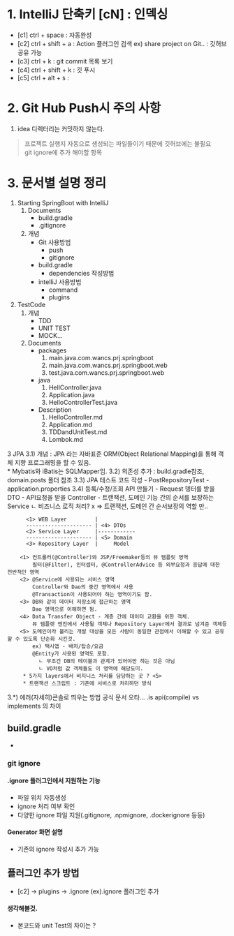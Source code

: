 # 1. IntelliJ 단축키 [cN] : 인덱싱
- [c1] ctrl + space : 자동완성
- [c2] ctrl + shift + a : Action 플러그인 검색
  ex) share project on Git.. : 깃허브 공유 가능
- [c3] ctrl + k : git commit 목록 보기 
- [c4] ctrl + shift + k : 깃 푸시 
- [c5] ctrl + alt + s : 

# **2. Git Hub Push시 주의 사항**
 1. idea 디렉터리는 커밋하지 않는다. 
   > 프로젝트 실행지 자동으로 생성되는 파일들이기 때문에 깃허브에는 불필요<br>
   > git ignore에 추가 해야할 항목 

 
 
# **3. 문서별 설명 정리** 
1. Starting SpringBoot with IntelliJ
    1) Documents 
        - build.gradle
        - .gitignore
    2) 개념 
        - Git 사용방법
            - push
            - gitignore
        - build.gradle
            - dependencies 작성방법
        - intelliJ 사용방법
            - command
            - plugins
2. TestCode
    1) 개념
         - TDD
         - UNIT TEST
         - MOCK...
    9) Documents
        - packages
            1. main.java.com.wancs.prj.springboot
            2. main.java.com.wancs.prj.springboot.web
            3. test.java.com.wancs.prj.springboot.web
        - java
            1. HellController.java
            2. Application.java
            3. HelloControllerTest.java
         - Description
            1. HelloController.md
            2. Application.md
            3. TDDandUnitTest.md
            4. Lombok.md 
         
     
3 JPA 
   3.1) 개념  : JPA 라는 자바표준 ORM(Object Relational Mapping)을 통해 객체 지향 프로그래밍을 할 수 있음.  
            * Mybatis와 iBatis는 SQLMapper임.
   3.2) 의존성 추가 : build.gradle참조, domain.posts 폴더 참조
   3.3) JPA 테스트 코드 작성 
        - PostRepositoryTest
        - application.properties
   3.4) 등록/수정/조회 API 만들기
        - Request 뎅터를 받을 DTO
        - API요청을 받을 Controller
        - 트랜잭션, 도메인 기능 간의 순서를 보장하는 Service
          ㄴ 비즈니스 로직 처리? x => 트랜잭션, 도메인 간 순서보장의 역할 만.. 
          
          <1> WEB Layer         |
          --------------------- | <4> DTOs
          <2> Service Layer     |------------
          --------------------- | <5> Domain
          <3> Repository Layer  |     Model
          
        <1> 컨트롤러(@Controller)와 JSP/Freemaker등의 뷰 템플릿 영역
            필터(@Filter), 인터셉터, @ControllerAdvice 등 외부요청과 응답에 대한 전반적인 영역
        <2> @Service에 사용되는 서비스 영역
            Controller와 Dao의 중간 영역에서 사용
            @Transaction이 사용되어야 하는 영역이기도 함.
        <3> DB와 같이 데이터 저장소에 접근하는 영역
            Dao 영역으로 이해하면 됨. 
        <4> Data Transfer Object - 계층 간에 데이터 교환을 위한 객체.
            뷰 템플렛 엔진에서 사용될 객체나 Repository Layer에서 결과로 넘겨준 객체등
        <5> 도메인이라 불리는 개발 대상을 모든 사람이 동일한 관점에서 이해할 수 있고 공유할 수 있도록 단순화 시킨것. 
            ex) 택시앱 - 배차/탑승/요금 
            @Entity가 사용된 영역도 포함.
              ㄴ 무조건 DB의 테이블과 관계가 있어야만 하는 것은 아님
              ㄴ VO처럼 값 객체들도 이 영역에 해당도미.
         * 5가지 layers에서 비지니스 처리를 담당하는 곳 ? <5>
         * 트랜잭션 스크립트 : 기존에 서비스로 처리하던 방식
          
        
   3.*) 에러(자세히)콘솔로 띄우는 방법
        공식 문서 
        오타... .is
        api(compile) vs implements 의 차이 
        

## build.gradle 
- 

### git ignore
#### .ignore 플러그인에서 지원하는 기능
 - 파일 위치 자동생성
 - ignore 처리 여부 확인
 - 다양한 ignore 파일 지원(.gitignore, .npmignore, .dockerignore 등등)
 
#### Generator 화면 설명 
 -  기존의 ignore 작성시 추가 가능 

 
## 플러그인 추가 방법 ##
 - [c2] -> plugins -> .ignore (ex).ignore 플러그인 추가
 
#### 생각해볼것. 
 - 본코드와 unit Test의 차이는 ?
  